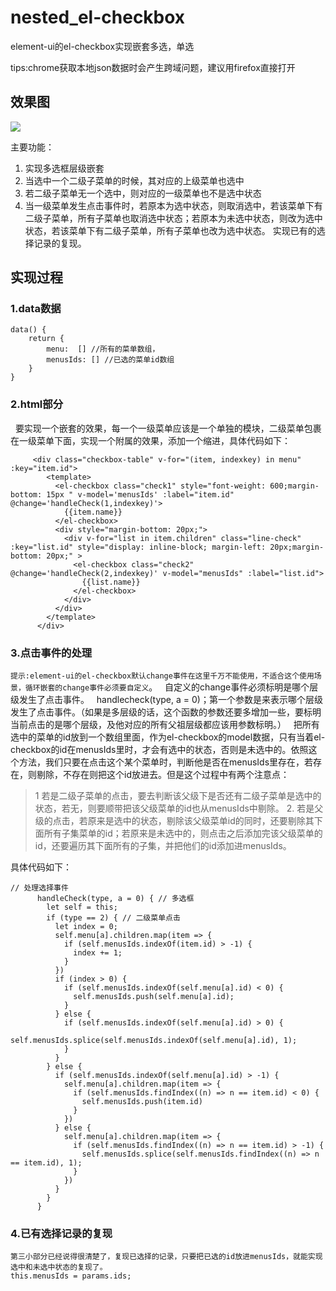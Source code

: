 # nested_el-checkbox
element-ui的el-checkbox实现嵌套多选，单选

tips:chrome获取本地json数据时会产生跨域问题，建议用firefox直接打开


## 效果图


![](https://github.com/liulinfen/images/blob/master/20190213112402596.gif)

主要功能：
1. 实现多选框层级嵌套
2. 当选中一个二级子菜单的时候，其对应的上级菜单也选中
3. 若二级子菜单无一个选中，则对应的一级菜单也不是选中状态
4. 当一级菜单发生点击事件时，若原本为选中状态，则取消选中，若该菜单下有二级子菜单，所有子菜单也取消选中状态；若原本为未选中状态，则改为选中状态，若该菜单下有二级子菜单，所有子菜单也改为选中状态。
实现已有的选择记录的复现。


## 实现过程

### 1.data数据
	
```
data() {
	return {
		menu:  [] //所有的菜单数组，
		menusIds: [] //已选的菜单id数组
	}
}
```
 ### 2.html部分
 
 &nbsp;&nbsp;要实现一个嵌套的效果，每一个一级菜单应该是一个单独的模块，二级菜单包裹在一级菜单下面，实现一个附属的效果，添加一个缩进，具体代码如下：

```
	 <div class="checkbox-table" v-for="(item, indexkey) in menu" :key="item.id">
        <template>
          <el-checkbox class="check1" style="font-weight: 600;margin-bottom: 15px " v-model='menusIds' :label="item.id" @change='handleCheck(1,indexkey)'>
            {{item.name}}
          </el-checkbox>
          <div style="margin-bottom: 20px;">
            <div v-for="list in item.children" class="line-check" :key="list.id" style="display: inline-block; margin-left: 20px;margin-bottom: 20px;" >
              <el-checkbox class="check2" @change='handleCheck(2,indexkey)' v-model="menusIds" :label="list.id">
                {{list.name}}
              </el-checkbox>
            </div>
          </div>
        </template>
      </div>
```

### 3.点击事件的处理
`提示:element-ui的el-checkbox默认change事件在这里千万不能使用，不适合这个使用场景，循环嵌套的change事件必须要自定义`。
&nbsp;&nbsp;自定义的change事件必须标明是哪个层级发生了点击事件。
&nbsp;&nbsp;handlecheck(type, a = 0)；第一个参数是来表示哪个层级发生了点击事件。（如果是多层级的话，这个函数的参数还要多增加一些，要标明当前点击的是哪个层级，及他对应的所有父祖层级都应该用参数标明。）
&nbsp;&nbsp;把所有选中的菜单的id放到一个数组里面，作为el-checkbox的model数据，只有当着el-checkbox的id在menusIds里时，才会有选中的状态，否则是未选中的。依照这个方法，我们只要在点击这个某个菜单时，判断他是否在menusIds里存在，若存在，则剔除，不存在则把这个id放进去。但是这个过程中有两个注意点：

> 1 若是二级子菜单的点击，要去判断该父级下是否还有二级子菜单是选中的状态，若无，则要顺带把该父级菜单的id也从menusIds中剔除。
> 2. 若是父级的点击，若原来是选中的状态，剔除该父级菜单id的同时，还要剔除其下面所有子集菜单的id；若原来是未选中的，则点击之后添加完该父级菜单的id，还要遍历其下面所有的子集，并把他们的id添加进menusIds。

具体代码如下：

```
// 处理选择事件
      handleCheck(type, a = 0) { // 多选框
        let self = this;
        if (type == 2) { // 二级菜单点击
          let index = 0;
          self.menu[a].children.map(item => {
            if (self.menusIds.indexOf(item.id) > -1) {
              index += 1;
            }
          })
          if (index > 0) {
            if (self.menusIds.indexOf(self.menu[a].id) < 0) {
              self.menusIds.push(self.menu[a].id);
            }
          } else {
            if (self.menusIds.indexOf(self.menu[a].id) > 0) {
              self.menusIds.splice(self.menusIds.indexOf(self.menu[a].id), 1);
            }
          }
        } else {
          if (self.menusIds.indexOf(self.menu[a].id) > -1) {
            self.menu[a].children.map(item => {
              if (self.menusIds.findIndex((n) => n == item.id) < 0) {
                self.menusIds.push(item.id)
              }
            })
          } else {
            self.menu[a].children.map(item => {
              if (self.menusIds.findIndex((n) => n == item.id) > -1) {
                self.menusIds.splice(self.menusIds.findIndex((n) => n == item.id), 1);
              }
            })
          }
        }
      }
```

### 4.已有选择记录的复现
	第三小部分已经说得很清楚了，复现已选择的记录，只要把已选的id放进menusIds，就能实现选中和未选中状态的复现了。
	this.menusIds = params.ids;

